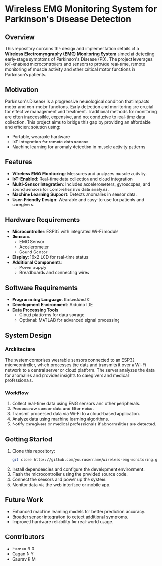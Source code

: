 # Wireless EMG Monitoring System for Parkinson's Disease Detection

## Overview

This repository contains the design and implementation details of a **Wireless Electromyography (EMG) Monitoring System** aimed at detecting early-stage symptoms of Parkinson's Disease (PD). The project leverages IoT-enabled microcontrollers and sensors to provide real-time, remote monitoring of muscle activity and other critical motor functions in Parkinson’s patients.

## Motivation

Parkinson's Disease is a progressive neurological condition that impacts motor and non-motor functions. Early detection and monitoring are crucial for effective management and treatment. Traditional methods for monitoring are often inaccessible, expensive, and not conducive to real-time data collection. This project aims to bridge this gap by providing an affordable and efficient solution using:

- Portable, wearable hardware
- IoT integration for remote data access
- Machine learning for anomaly detection in muscle activity patterns

## Features

- **Wireless EMG Monitoring**: Measures and analyzes muscle activity.
- **IoT-Enabled**: Real-time data collection and cloud integration.
- **Multi-Sensor Integration**: Includes accelerometers, gyroscopes, and sound sensors for comprehensive data analysis.
- **Machine Learning Support**: Detects anomalies in sensor data.
- **User-Friendly Design**: Wearable and easy-to-use for patients and caregivers.

## Hardware Requirements

- **Microcontroller**: ESP32 with integrated Wi-Fi module
- **Sensors**:
  - EMG Sensor
  - Accelerometer
  - Sound Sensor
- **Display**: 16x2 LCD for real-time status
- **Additional Components**:
  - Power supply
  - Breadboards and connecting wires

## Software Requirements

- **Programming Language**: Embedded C
- **Development Environment**: Arduino IDE
- **Data Processing Tools**:
  - Cloud platforms for data storage
  - Optional: MATLAB for advanced signal processing

## System Design

### Architecture

The system comprises wearable sensors connected to an ESP32 microcontroller, which processes the data and transmits it over a Wi-Fi network to a central server or cloud platform. The server analyzes the data for anomalies and provides insights to caregivers and medical professionals.

### Workflow

1. Collect real-time data using EMG sensors and other peripherals.
2. Process raw sensor data and filter noise.
3. Transmit processed data via Wi-Fi to a cloud-based application.
4. Analyze data using machine learning algorithms.
5. Notify caregivers or medical professionals if abnormalities are detected.

## Getting Started

1. Clone this repository:
   ```bash
   git clone https://github.com/yourusername/wireless-emg-monitoring.git
   ```
2. Install dependencies and configure the development environment.
3. Flash the microcontroller using the provided source code.
4. Connect the sensors and power up the system.
5. Monitor data via the web interface or mobile app.

## Future Work

- Enhanced machine learning models for better prediction accuracy.
- Broader sensor integration to detect additional symptoms.
- Improved hardware reliability for real-world usage.

## Contributors

- Hamsa N R
- Gagan N Y
- Gaurav K M
  

